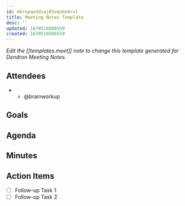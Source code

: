 ```yaml
---
id: mbrnpqaddiaj85eqnbomrvl
title: Meeting Notes Template
desc: ''
updated: 1670518806559
created: 1670518806559
---
```


_Edit the [[templates.meet]] note to change this template generated for Dendron
Meeting Notes._

## Attendees

<!-- Meeting attendees. If you prefix users with an '@', you can then optionally click Ctrl+Enter to create a note for that user. -->

-
  - @brainworkup

## Goals

<!-- Main objectives of the meeting -->

## Agenda

<!-- Agenda to be covered in the meeting -->

## Minutes

<!-- Notes of discussion occurring during the meeting -->

## Action Items

<!-- You can add any follow up items here. If they require more detail, you can use `Create Task Note` to create each follow up item as a separate note. -->

- [ ] Follow-up Task 1
- [ ] Follow-up Task 2
